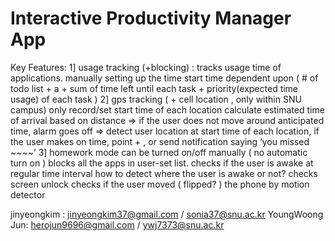# Interactive Productivity Manager App

Key Features:
1] usage tracking (+blocking) : tracks usage time of applications.
  manually setting up the time
  start time dependent upon ( # of todo list + a + sum of time left until each task + priority(expected time usage)  of each task )
2] gps tracking ( + cell location , only within SNU campus)
  only record/set start time of each location
  calculate estimated time of arrival based on distance => if the user does not move around anticipated time, alarm goes off => detect user   location at start time of each location, if the user makes on time, point + , or send notification saying ‘you missed ~~~~’
3] homework mode
  can be turned on/off manually ( no automatic turn on )
  blocks all the apps in user-set list.
  checks if the user is awake at regular time interval
  how to detect where the user is awake or not?
    checks screen unlock
    checks if the user moved ( flipped? ) the phone by motion detector



jinyeongkim : jinyeongkim37@gmail.com / sonia37@snu.ac.kr
YoungWoong Jun: herojun9696@gmail.com / ywj7373@snu.ac.kr
